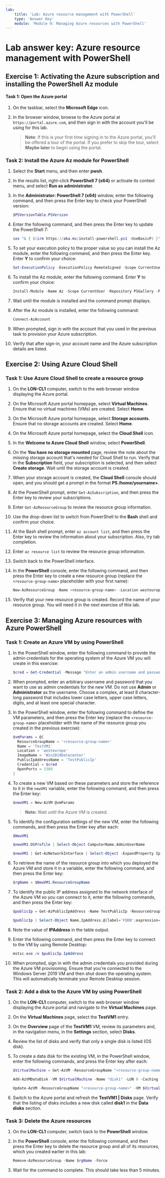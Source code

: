 ```yaml
---
lab:
    title: 'Lab: Azure resource management with PowerShell'
    type: 'Answer Key'
    module: 'Module 9: Managing Azure resources with PowerShell'
---
```


# Lab answer key: Azure resource management with PowerShell

## Exercise 1: Activating the Azure subscription and installing the PowerShell Az module

#### Task 1: Open the Azure portal

1. On the taskbar, select the **Microsoft Edge** icon.

1. In the browser window, browse to the Azure portal at `https://portal.azure.com`, and then sign in with the account you'll be using for this lab.

   > **Note**: If this is your first time signing in to the Azure portal, you'll be offered a tour of the portal. If you prefer to skip the tour, select **Maybe later** to begin using the portal.

### Task 2: Install the Azure Az module for PowerShell

1. Select the **Start** menu, and then enter **pwsh**.

1. In the results list, right-click **PowerShell 7 (x64)** or activate its context menu, and select **Run as administrator**.

1. In the **Administrator: PowerShell 7 (x64)** window, enter the following command, and then press the Enter key to check your PowerShell version:

   ```powershell
   $PSVersionTable.PSVersion
   ```
    
1. Enter the following command, and then press the Enter key to update the PowerShell 7:
      
   ```powershell
   iex "& { $(irm https://aka.ms/install-powershell.ps1 -UseBasicP) }"
   ```  

1. To set your execution policy to the proper value so you can install the Az module, enter the following command, and then press the Enter key. Enter **Y** to confirm your choice:

   ```powershell
   Set-ExecutionPolicy -ExecutionPolicy RemoteSigned -Scope CurrentUser
   ```

1. To install the Az module, enter the following command. Enter **Y** to confirm your choice:

   ```powershell
   Install-Module -Name Az -Scope CurrentUser -Repository PSGallery -Force
   ```

1. Wait until the module is installed and the command prompt displays.

1. After the Az module is installed, enter the following command:

   ```powershell
   Connect-AzAccount
   ```

1. When prompted, sign in with the account that you used in the previous task to provision your Azure subscription.

1. Verify that after sign-in, your account name and the Azure subscription details are listed.

## Exercise 2: Using Azure Cloud Shell

### Task 1: Use Azure Cloud Shell to create a resource group

1. On the **LON-CL1** computer, switch to the web browser window displaying the Azure portal.

1. On the Microsoft Azure portal homepage, select **Virtual Machines**. Ensure that no virtual machines (VMs) are created. Select **Home**.

1. On the Microsoft Azure portal homepage, select **Storage accounts**. Ensure that no storage accounts are created. Select **Home**.

1. On the Microsoft Azure portal homepage, select the **Cloud Shell** icon.

1. In the **Welcome to Azure Cloud Shell** window, select **PowerShell**.

1. On the **You have no storage mounted** page, review the note about the missing storage account that's needed for Cloud Shell to run. Verify that in the **Subscription** field, your subscription is selected, and then select **Create storage**. Wait until the storage account is created.

1. When your storage account is created, the **Cloud Shell** console should open, and you should get a prompt in the format **PS /home/yourname>**.

1. At the PowerShell prompt, enter `Get-AzSubscription`, and then press the Enter key to review your subscriptions.

1. Enter `Get-AzResourceGroup` to review the resource group information.

1. Use the drop-down list to switch from PowerShell to the **Bash** shell and confirm your choice.

1. At the Bash shell prompt, enter `az account list`, and then press the Enter key to review the information about your subscription. Also, try tab completion.

1. Enter `az resource list` to review the resource group information.

1. Switch back to the PowerShell interface.

1. In the **PowerShell** console, enter the following command, and then press the Enter key to create a new resource group (replace the `<resource-group-name>` placeholder with your first name):

    ```powershell
    New-AzResourceGroup -Name <resource-group-name> -Location westeurope
    ```

1. Verify that your new resource group is created. Record the name of your resource group. You will need it in the next exercise of this lab.

## Exercise 3: Managing Azure resources with Azure PowerShell

### Task 1: Create an Azure VM by using PowerShell

1. In the PowerShell window, enter the following command to provide the admin credentials for the operating system of the Azure VM you will create in this exercise:

   ```powershell
   $cred = Get-Credential -Message "Enter an admin username and password for the operating system"
   ```

1. When prompted, enter an arbitrary username and password that you want to use as admin credentials for the new VM. Do not use **Admin** or **Administrator** as the username. Choose a complex, at least 8 character-long password that includes lower case letters, upper case letters, digits, and at least one special character.

1. In the PowerShell window, enter the following command to define the VM parameters, and then press the Enter key (replace the `<resource-group-name>` placeholder with the name of the resource group you created in the previous exercise):

   ```powershell
   $vmParams = @{
     ResourceGroupName = '<resource-group-name>'
     Name = 'TestVM1'
     Location = 'westeurope'
     ImageName = 'Win2019Datacenter'
     PublicIpAddressName = 'TestPublicIp'
     Credential = $cred
     OpenPorts = 3389
   }
   ```

1. To create a new VM based on these parameters and store the reference to it in the `newVM1` variable, enter the following command, and then press the Enter key:

   ```powershell
   $newVM1 = New-AzVM @vmParams
   ```

   >**Note:** Wait until the Azure VM is created.

1. To identify the configuration settings of the new VM, enter the following commands, and then press the Enter key after each:

   ```powershell
   $NewVM1

   $newVM1.OSProfile | Select-Object ComputerName,AdminUserName

   $newVM1 | Get-AzNetworkInterface | Select-Object -ExpandProperty IpConfigurations | Select-Object Name,PrivateIpAddress
   ```

1. To retrieve the name of the resource group into which you deployed the Azure VM and store it in a variable, enter the following command, and then press the Enter key:

   ```powershell
   $rgName = $NewVM1.ResourceGroupName
   ```

1. To identify the public IP address assigned to the network interface of the Azure VM so you can connect to it, enter the following commands, and then press the Enter key:

   ```powershell
   $publicIp = Get-AzPublicIpAddress -Name TestPublicIp -ResourceGroupName $rgName
   
   $publicIp | Select-Object Name,IpAddress,@{label='FQDN';expression={$_.DnsSettings.Fqdn}}
   ```

1. Note the value of **IPAddress** in the table output.

1. Enter the following command, and then press the Enter key to connect to the VM by using Remote Desktop:

   ```powershell
   mstsc.exe /v $publicIp.IpAddress
   ```

1. When prompted, sign in with the admin credentials you provided during the Azure VM provisioning. Ensure that you're connected to the Windows Server 2019 VM and then shut down the operating system. This will automatically terminate your Remote Desktop session.

### Task 2: Add a disk to the Azure VM by using PowerShell

1. On the **LON-CL1** computer, switch to the web browser window displaying the Azure portal and navigate to the **Virtual Machines** page.

1. On the **Virtual Machines** page, select the **TestVM1** entry.

1. On the **Overview** page of the **TestVM1** VM, review its parameters and, in the navigation menu, in the **Settings** section, select **Disks**. 

1. Review the list of disks and verify that only a single disk is listed (OS disk).

1. To create a data disk for the existing VM, in the PowerShell window, enter the following commands, and press the Enter key after each:

   ```powershell
   $VirtualMachine = Get-AzVM -ResourceGroupName "<resource-group-name>" -Name "TestVM1"

   Add-AzVMDataDisk -VM $VirtualMachine -Name "disk1" -LUN 0 -Caching ReadOnly -DiskSizeinGB 1 -CreateOption Empty

   Update-AzVM -ResourceGroupName "<resource-group-name>" -VM $VirtualMachine
   ```

1. Switch to the Azure portal and refresh the **TestVM1 \| Disks** page. Verify that the listing of disks includes a new disk called **disk1** in the **Data disks** section.

### Task 3: Delete the Azure resources

1. On the **LON-CL1** computer, switch back to the **PowerShell** window.

1. In the **PowerShell** console, enter the following command, and then press the Enter key to delete the resource group and all of its resources, which you created earlier in this lab:

    ```powershell
    Remove-AzResourceGroup -Name $rgName -Force
    ```

1. Wait for the command to complete. This should take less than 5 minutes.
